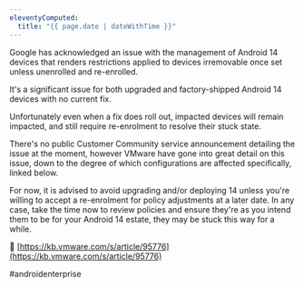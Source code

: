 ```yaml
---
eleventyComputed:
  title: "{{ page.date | dateWithTime }}"
---
```

Google has acknowledged an issue with the management of Android 14 devices that renders restrictions applied to devices irremovable once set unless unenrolled and re-enrolled. 

It's a significant issue for both upgraded and factory-shipped Android 14 devices with no current fix. 

Unfortunately even when a fix does roll out, impacted devices will remain impacted, and still require re-enrolment to resolve their stuck state. 

There's no public Customer Community service announcement detailing the issue at the moment, however VMware have gone into great detail on this issue, down to the degree of which configurations are affected specifically, linked below. 

For now, it is advised to avoid upgrading and/or deploying 14 unless you're willing to accept a re-enrolment for policy adjustments at a later date. In any case, take the time now to review policies and ensure they're as you intend them to be for your Android 14 estate, they may be stuck this way for a while. 

🔗 [https://kb.vmware.com/s/article/95776](https://kb.vmware.com/s/article/95776)

#androidenterprise